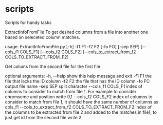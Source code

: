 # scripts
Scripts for handy tasks

ExtractInfoFromFile
To get desired columns from a file into another one based on seleceted column matches.

usage: ExtractInfoFromFile.py [-h] -f1 F1 -f2 F2 [-fo FO] [-sep SEP]
                              [--cols_f1 COLS_F1] [--cols_f2 COLS_F2]
                              [--cols_to_extract_from_f2 COLS_TO_EXTRACT_FROM_F2]

Get colums from the second file for the first file

optional arguments:
  -h, --help            show this help message and exit
  -f1 F1                the file that lacks the ID column
  -f2 F2                the file that has the ID column
  -fo FO                output file name
  -sep SEP              split character
  --cols_f1 COLS_F1     index of columns to consider to match from file 1. For
                        example to consider chromsome and position write 0,1
  --cols_f2 COLS_F2     index of columns to consider to match from file 1, it
                        should have the same number of columns as cols_f1
  --cols_to_extract_from_f2 COLS_TO_EXTRACT_FROM_F2
                        index of the columns to be extracted from file 2 and
                        added to the matches in file1, to just get id from the
                        second file write 2
